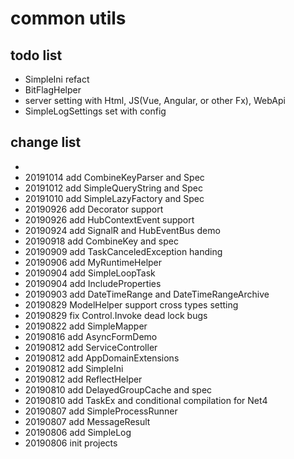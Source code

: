 # common utils 

## todo list

- SimpleIni refact
- BitFlagHelper
- server setting with Html, JS(Vue, Angular, or other Fx), WebApi
- SimpleLogSettings set with config

## change list

- 
- 20191014 add CombineKeyParser and Spec
- 20191012 add SimpleQueryString and Spec
- 20191010 add SimpleLazyFactory and Spec
- 20190926 add Decorator support
- 20190926 add HubContextEvent support
- 20190924 add SignalR and HubEventBus demo
- 20190918 add CombineKey and spec
- 20190909 add TaskCanceledException handing
- 20190906 add MyRuntimeHelper
- 20190904 add SimpleLoopTask
- 20190904 add IncludeProperties
- 20190903 add DateTimeRange and DateTimeRangeArchive
- 20190829 ModelHelper support cross types setting
- 20190829 fix Control.Invoke dead lock bugs
- 20190822 add SimpleMapper
- 20190816 add AsyncFormDemo
- 20190812 add ServiceController
- 20190812 add AppDomainExtensions
- 20190812 add SimpleIni
- 20190812 add ReflectHelper
- 20190810 add DelayedGroupCache and spec
- 20190810 add TaskEx and conditional compilation for Net4
- 20190807 add SimpleProcessRunner
- 20190807 add MessageResult
- 20190806 add SimpleLog
- 20190806 init projects